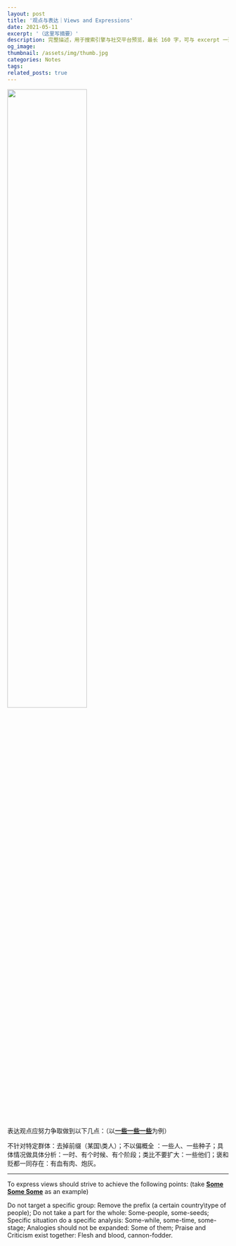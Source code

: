 ```yaml
---
layout: post
title: '观点与表达｜Views and Expressions'
date: 2021-05-11
excerpt: '（这里写摘要）'
description: 完整描述，用于搜索引擎与社交平台预览，最长 160 字，可与 excerpt 一致
og_image: 
thumbnail: /assets/img/thumb.jpg
categories: Notes
tags: 
related_posts: true
---
```


<img src="{{ '/assets/img/blog/xxxxxxxx' | relative_url }}" style="width:60%;">

表达观点应努力争取做到以下几点：（以[**一些一些一些**](https://rips.rip/2021/05/11/some-some-some/)为例）

不针对特定群体：去掉前缀（某国\\类人）；不以偏概全 ：一些人、一些种子；具体情况做具体分析：一时、有个时候、有个阶段；类比不要扩大：一些他们；褒和贬都一同存在：有血有肉、炮灰。

---

To express views should strive to achieve the following points: (take [**Some Some Some**](https://rips.rip/2021/05/11/some-some-some/) as an example)

Do not target a specific group: Remove the prefix (a certain country\\type of people); Do not take a part for the whole: Some-people, some-seeds; Specific situation do a specific analysis: Some-while, some-time, some-stage; Analogies should not be expanded: Some of them; Praise and Criticism exist together: Flesh and blood, cannon-fodder.
